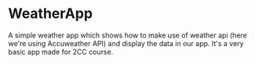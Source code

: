 # WeatherApp
A simple weather app which shows how to make use of weather api (here we're using Accuweather API) and display the data in our app.
It's a very basic app made for 2CC course. 
